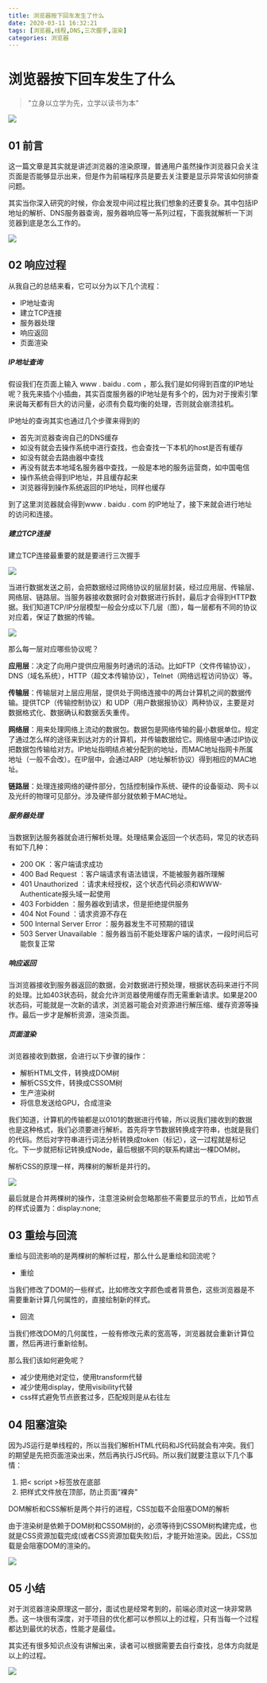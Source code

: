 ```yaml
---
title: 浏览器按下回车发生了什么
date: 2020-03-11 16:32:21
tags: [浏览器,线程,DNS,三次握手,渲染]
categories: 浏览器
---
```


# 浏览器按下回车发生了什么

> "立身以立学为先，立学以读书为本"

![](../common/1.gif)



## 01 前言



这一篇文章是其实就是讲述浏览器的渲染原理，普通用户虽然操作浏览器只会关注页面是否能够显示出来，但是作为前端程序员是要去关注要是显示异常该如何排查问题。

其实当你深入研究的时候，你会发现中间过程比我们想象的还要复杂。其中包括IP地址的解析、DNS服务器查询，服务器响应等一系列过程，下面我就解析一下浏览器到底是怎么工作的。

![](./img/5.png)

## 02 响应过程



从我自己的总结来看，它可以分为以下几个流程：

- IP地址查询
- 建立TCP连接
- 服务器处理
- 响应返回
- 页面渲染

##### **IP地址查询**

假设我们在页面上输入 www . baidu . com ，那么我们是如何得到百度的IP地址呢？我先来插个小插曲，其实百度服务器的IP地址是有多个的，因为对于搜索引擎来说每天都有巨大的访问量，必须有负载均衡的处理，否则就会崩溃挂机。

IP地址的查询其实也通过几个步骤来得到的

- 首先浏览器查询自己的DNS缓存
- 如没有就会去操作系统中进行查找，也会查找一下本机的host是否有缓存
- 如没有就会去路由器中查找
- 再没有就去本地域名服务器中查找，一般是本地的服务运营商，如中国电信
- 操作系统会得到IP地址，并且缓存起来
- 浏览器得到操作系统返回的IP地址，同样也缓存

到了这里浏览器就会得到www . baidu . com 的IP地址了，接下来就会进行地址的访问和连接。

##### **建立TCP连接**

建立TCP连接最重要的就是要进行三次握手

![](./img/1.png)

当进行数据发送之前，会把数据经过网络协议的层层封装，经过应用层、传输层、网络层、链路层。当服务器接收数据时会对数据进行拆封，最后才会得到HTTP数据。我们知道TCP/IP分层模型一般会分成以下几层（图），每一层都有不同的协议对应着，保证了数据的传输。

![](./img/2.png)

那么每一层对应哪些协议呢？

**应用层**：决定了向用户提供应用服务时通讯的活动。比如FTP（文件传输协议），DNS（域名系统），HTTP（超文本传输协议），Telnet（网络远程访问协议）等。

**传输层**：传输层对上层应用层，提供处于网络连接中的两台计算机之间的数据传输。提供TCP（传输控制协议）和 UDP（用户数据报协议）两种协议，主要是对数据格式化、数据确认和数据丢失重传。

**网络层**：用来处理网络上流动的数据包。数据包是网络传输的最小数据单位。规定了通过怎么样的途径来到达对方的计算机，并传输数据给它。网络层中通过IP协议把数据包传输给对方。IP地址指明结点被分配到的地址，而MAC地址指网卡所属地址（一般不会改）。在IP层中，会通过ARP（地址解析协议）得到相应的MAC地址。

**链路层**：处理连接网络的硬件部分，包括控制操作系统、硬件的设备驱动、网卡以及光纤的物理可见部分。涉及硬件部分就依赖于MAC地址。

##### **服务器处理**

当数据到达服务器就会进行解析处理。处理结果会返回一个状态码，常见的状态码有如下几种：

- 200 OK ：客户端请求成功
- 400 Bad Request ：客户端请求有语法错误，不能被服务器所理解
- 401 Unauthorized ：请求未经授权，这个状态代码必须和WWW-Authenticate报头域一起使用
- 403 Forbidden ：服务器收到请求，但是拒绝提供服务
- 404 Not Found ：请求资源不存在
- 500 Internal Server Error ：服务器发生不可预期的错误
- 503 Server Unavailable ：服务器当前不能处理客户端的请求，一段时间后可能恢复正常

##### **响应返回**

当浏览器接收到服务器返回的数据，会对数据进行预处理，根据状态码来进行不同的处理。比如403状态码，就会允许浏览器使用缓存而无需重新请求。如果是200状态码，可能就是一次新的请求，浏览器可能会对资源进行解压缩、缓存资源等操作。最后一步才是解析资源，渲染页面。

##### **页面渲染**

浏览器接收到数据，会进行以下步骤的操作：

- 解析HTML文件，转换成DOM树
- 解析CSS文件，转换成CSSOM树
- 生产渲染树
- 将信息发送给GPU，合成渲染

我们知道，计算机的传输都是以0101的数据进行传输，所以说我们接收到的数据也是这种格式，我们必须要进行解析。首先将字节数据转换成字符串，也就是我们的代码。然后对字符串进行词法分析转换成token（标记），这一过程就是标记化。下一步就把标记转换成Node，最后根据不同的联系构建出一棵DOM树。

解析CSS的原理一样，两棵树的解析是并行的。

![](./img/3.png)

最后就是合并两棵树的操作，注意渲染树会忽略那些不需要显示的节点，比如节点的样式设置为：display:none;



## 03 重绘与回流



重绘与回流影响的是两棵树的解析过程，那么什么是重绘和回流呢？

- 重绘

当我们修改了DOM的一些样式，比如修改文字颜色或者背景色，这些浏览器是不需要重新计算几何属性的，直接绘制新的样式。

- 回流

当我们修改DOM的几何属性，一般有修改元素的宽高等，浏览器就会重新计算位置，然后再进行重新绘制。

那么我们该如何避免呢？

- 减少使用绝对定位，使用transform代替
- 减少使用display，使用visibility代替
- css样式避免节点嵌套过多，匹配规则是从右往左



## 04 阻塞渲染



因为JS运行是单线程的，所以当我们解析HTML代码和JS代码就会有冲突。我们的期望是先把页面渲染出来，然后再执行JS代码。所以我们就要注意以下几个事情：

1. 把< script >标签放在底部
2. 把样式文件放在顶部，防止页面“裸奔”

DOM解析和CSS解析是两个并行的进程，CSS加载不会阻塞DOM的解析

由于渲染树是依赖于DOM树和CSSOM树的，必须等待到CSSOM树构建完成，也就是CSS资源加载完成(或者CSS资源加载失败)后，才能开始渲染。因此，CSS加载是会阻塞DOM的渲染的。

![](./img/4.png)



## 05 小结



对于浏览器渲染原理这一部分，面试也是经常考到的，前端必须对这一块非常熟悉。这一块很有深度，对于项目的优化都可以参照以上的过程，只有当每一个过程都达到最优的状态，性能才是最佳。

其实还有很多知识点没有讲解出来，读者可以根据需要去自行查找，总体方向就是以上的过程。



![](../common/2.gif)